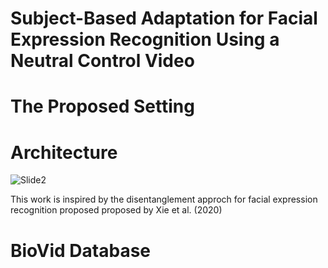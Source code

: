 # Subject-Based Adaptation for Facial Expression Recognition Using a Neutral Control Video


# The Proposed Setting

# Architecture

![Slide2](https://github.com/user-attachments/assets/780a1772-373f-4783-9115-b1b5f72719e4)


This work is inspired by the disentanglement approch for facial expression recognition proposed proposed by Xie et al. (2020) 

# BioVid Database


